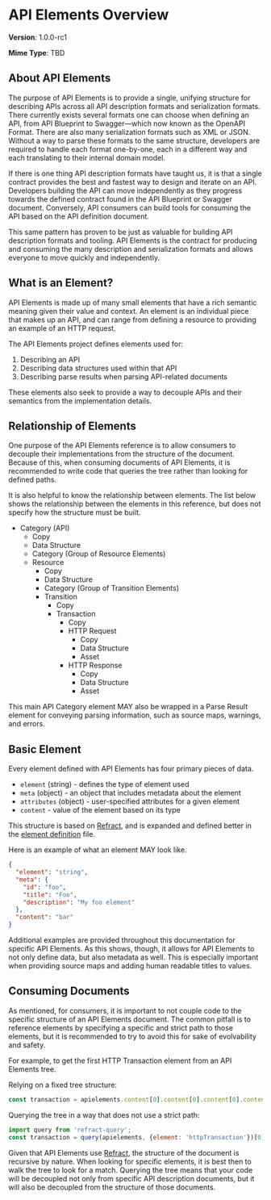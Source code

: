 # API Elements Overview

**Version**: 1.0.0-rc1

**Mime Type**: TBD

## About API Elements

The purpose of API Elements is to provide a single, unifying structure for describing APIs across all API description formats and serialization formats. There currently exists several formats one can choose when defining an API, from API Blueprint to Swagger—which now known as the OpenAPI Format. There are also many serialization formats such as XML or JSON. Without a way to parse these formats to the same structure, developers are required to handle each format one-by-one, each in a different way and each translating to their internal domain model.

If there is one thing API description formats have taught us, it is that a single contract provides the best and fastest way to design and iterate on an API. Developers building the API can move independently as they progress towards the defined contract found in the API Blueprint or Swagger document. Conversely, API consumers can build tools for consuming the API based on the API definition document.

This same pattern has proven to be just as valuable for building API description formats and tooling. API Elements is the contract for producing and consuming the many description and serialization formats and allows everyone to move quickly and independently.

## What is an Element?

API Elements is made up of many small elements that have a rich semantic meaning given their value and context. An element is an individual piece that makes up an API, and can range from defining a resource to providing an example of an HTTP request.

The API Elements project defines elements used for:

1. Describing an API
1. Describing data structures used within that API
1. Describing parse results when parsing API-related documents

These elements also seek to provide a way to decouple APIs and their semantics from the implementation details.

## Relationship of Elements

One purpose of the API Elements reference is to allow consumers to decouple their implementations from the structure of the document. Because of this, when consuming documents of API Elements, it is recommended to write code that queries the tree rather than looking for defined paths.

It is also helpful to know the relationship between elements. The list below shows the relationship between the elements in this reference, but does not specify how the structure must be built.

- Category (API)
    - Copy
    - Data Structure
    - Category (Group of Resource Elements)
    - Resource
        - Copy
        - Data Structure
        - Category (Group of Transition Elements)
        - Transition
            - Copy
            - Transaction
                - Copy
                - HTTP Request
                    - Copy
                    - Data Structure
                    - Asset
                - HTTP Response
                    - Copy
                    - Data Structure
                    - Asset

This main API Category element MAY also be wrapped in a Parse Result element for conveying parsing information, such as source maps, warnings, and errors.

## Basic Element

Every element defined with API Elements has four primary pieces of data.

- `element` (string) - defines the type of element used
- `meta` (object) - an object that includes metadata about the element
- `attributes` (object) - user-specified attributes for a given element
- `content` - value of the element based on its type

This structure is based on [Refract][], and is expanded and defined better in the [element definition](./element-definitions.md) file.

Here is an example of what an element MAY look like.

```json
{
  "element": "string",
  "meta": {
    "id": "foo",
    "title": "Foo",
    "description": "My foo element"
  },
  "content": "bar"
}
```

Additional examples are provided throughout this documentation for specific API Elements. As this shows, though, it allows for API Elements to not only define data, but also metadata as well. This is especially important when providing source maps and adding human readable titles to values.

## Consuming Documents

As mentioned, for consumers, it is important to not couple code to the specific structure of an API Elements document. The common pitfall is to reference elements by specifying a specific and strict path to those elements, but it is recommended to try to avoid this for sake of evolvability and safety.

For example, to get the first HTTP Transaction element from an API Elements tree.

Relying on a fixed tree structure:

```js
const transaction = apielements.content[0].content[0].content[0].content[0].content[0]
```

Querying the tree in a way that does not use a strict path:

```js
import query from 'refract-query';
const transaction = query(apielements, {element: 'httpTransaction'})[0];
```

Given that API Elements use [Refract][], the structure of the document is recursive by nature. When looking for specific elements, it is best then to walk the tree to look for a match. Querying the tree means that your code will be decoupled not only from specific API description documents, but it will also be decoupled from the structure of those documents.

[Refract]: https://github.com/refractproject/refract-spec/blob/master/refract-spec.md
[MSON]: https://github.com/apiaryio/mson
[RFC 2119]: https://datatracker.ietf.org/doc/rfc2119/
